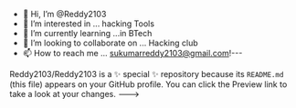 - 👋 Hi, I’m @Reddy2103
- 👀 I’m interested in ... hacking Tools
- 🌱 I’m currently learning ...in BTech
- 💞️ I’m looking to collaborate on ... Hacking club
- 📫 How to reach me ... sukumarreddy2103@gmail.com!---


Reddy2103/Reddy2103 is a ✨ special ✨ repository because its `README.md` (this file) appears on your GitHub profile.
You can click the Preview link to take a look at your changes.
--->
